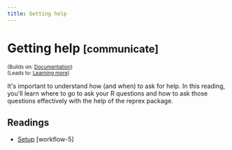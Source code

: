 ```yaml
---
title: Getting help
---
```


<!-- Generated automatically from getting-help.yml. Do not edit by hand -->

# Getting help <small class='communicate'>[communicate]</small>
<small>(Builds on: [Documentation](documentation.md))</small>  
<small>(Leads to: [Learning more](learning-more.md))</small>

It's important to understand how (and when) to ask for help. In this reading,
you'll learn where to go to ask your R questions and how to ask those
questions effectively with the help of the reprex package.

## Readings

  * [Setup](https://dcl-workflow.stanford.edu/project-setup.html) [workflow-5]



